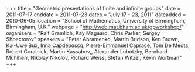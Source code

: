 +++
title = "Geometric presentations of finite and infinite groups"
date = 2011-07-17
enddate = 2011-07-23
dates = "July 17 - 23, 2011"
dateadded = 2010-06-05
location = "School of Mathematics, University of Birmingham, Birmingham, U.K."
webpage = "http://web.mat.bham.ac.uk/gpworkshop/"
organisers = "Ralf Gramlich, Kay Magaard, Chris Parker, Sergey Shpectorov"
speakers = "Peter Abramenko, Martin Bridson, Ken Brown, Kai-Uwe Bux, Inna Capdeboscq, Pierre-Emmanuel Caprace, Tom De Medts, Robert Guralnick, Martin Kassabov,, Alexander Lubotzky, Bernhard Mühlherr, Nikolay Nikolov, Richard Weiss, Stefan Witzel, Kevin Wortman"
+++
